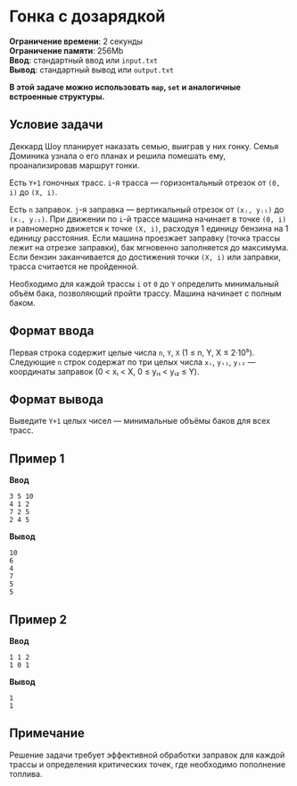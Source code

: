 # Гонка с дозарядкой

**Ограничение времени**: 2 секунды  
**Ограничение памяти**: 256Mb  
**Ввод**: стандартный ввод или `input.txt`  
**Вывод**: стандартный вывод или `output.txt`  

**В этой задаче можно использовать `map`, `set` и аналогичные встроенные структуры.**

## Условие задачи

Деккард Шоу планирует наказать семью, выиграв у них гонку. Семья Доминика узнала о его планах и решила помешать ему, проанализировав маршрут гонки. 

Есть `Y+1` гоночных трасс. `i`-я трасса — горизонтальный отрезок от `(0, i)` до `(X, i)`. 

Есть `n` заправок. `j`-я заправка — вертикальный отрезок от `(xⱼ, yⱼ₁)` до `(xⱼ, yⱼ₂)`. При движении по `i`-й трассе машина начинает в точке `(0, i)` и равномерно движется к точке `(X, i)`, расходуя 1 единицу бензина на 1 единицу расстояния. Если машина проезжает заправку (точка трассы лежит на отрезке заправки), бак мгновенно заполняется до максимума. Если бензин заканчивается до достижения точки `(X, i)` или заправки, трасса считается не пройденной.

Необходимо для каждой трассы `i` от `0` до `Y` определить минимальный объём бака, позволяющий пройти трассу. Машина начинает с полным баком.

## Формат ввода
Первая строка содержит целые числа `n`, `Y`, `X` (1 ≤ n, Y, X ≤ 2·10⁵).  
Следующие `n` строк содержат по три целых числа `xᵢ`, `yᵢ₁`, `yᵢ₂` — координаты заправок (0 < xᵢ < X, 0 ≤ yᵢ₁ < yᵢ₂ ≤ Y).

## Формат вывода
Выведите `Y+1` целых чисел — минимальные объёмы баков для всех трасс.

## Пример 1
**Ввод**  
```
3 5 10
4 1 2
7 2 5
2 4 5
```

**Вывод**  
```
10
6
4
7
5
5
```

## Пример 2
**Ввод**  
```
1 1 2
1 0 1
```

**Вывод**  
```
1
1
```

## Примечание
Решение задачи требует эффективной обработки заправок для каждой трассы и определения критических точек, где необходимо пополнение топлива.
